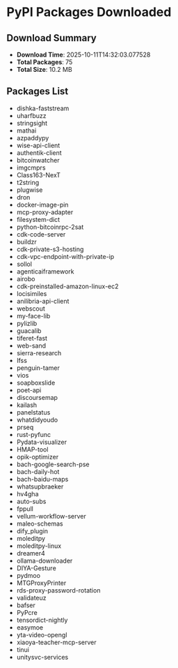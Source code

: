 # PyPI Packages Downloaded

## Download Summary
- **Download Time**: 2025-10-11T14:32:03.077528
- **Total Packages**: 75
- **Total Size**: 10.2 MB

## Packages List
- dishka-faststream
- uharfbuzz
- stringsight
- mathai
- azpaddypy
- wise-api-client
- authentik-client
- bitcoinwatcher
- imgcmprs
- Class163-NexT
- t2string
- plugwise
- dron
- docker-image-pin
- mcp-proxy-adapter
- filesystem-dict
- python-bitcoinrpc-2sat
- cdk-code-server
- buildzr
- cdk-private-s3-hosting
- cdk-vpc-endpoint-with-private-ip
- sollol
- agenticaiframework
- airobo
- cdk-preinstalled-amazon-linux-ec2
- locisimiles
- anilibria-api-client
- webscout
- my-face-lib
- pylizlib
- guacalib
- tiferet-fast
- web-sand
- sierra-research
- lfss
- penguin-tamer
- vios
- soapboxslide
- poet-api
- discoursemap
- kailash
- panelstatus
- whatdidyoudo
- prseq
- rust-pyfunc
- Pydata-visualizer
- HMAP-tool
- opik-optimizer
- bach-google-search-pse
- bach-daily-hot
- bach-baidu-maps
- whatsupbraeker
- hv4gha
- auto-subs
- fppull
- vellum-workflow-server
- maleo-schemas
- dify_plugin
- moleditpy
- moleditpy-linux
- dreamer4
- ollama-downloader
- DIYA-Gesture
- pydmoo
- MTGProxyPrinter
- rds-proxy-password-rotation
- validateuz
- bafser
- PyPcre
- tensordict-nightly
- easymoe
- yta-video-opengl
- xiaoya-teacher-mcp-server
- tinui
- unitysvc-services
